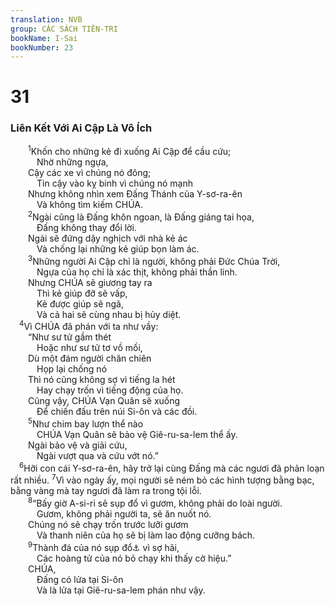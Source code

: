```yaml
---
translation: NVB
group: CÁC SÁCH TIÊN-TRI
bookName: I-Sai 
bookNumber: 23
---
```


<div class="title"><h1>31</h1><h3>Liên Kết Với Ai Cập Là Vô Ích </h3></div>
<span class="verse es_31_1">  <sup>1</sup>Khốn cho những kẻ đi xuống Ai Cập để cầu cứu; <br/>   Nhờ những ngựa, <br/>  Cậy các xe vì chúng nó đông; <br/>   Tin cậy vào kỵ binh vì chúng nó mạnh <br/>  Nhưng không nhìn xem Đấng Thánh của Y-sơ-ra-ên <br/>   Và không tìm kiếm CHÚA. <br/></span>
<span class="verse es_31_2">  <sup>2</sup>Ngài cũng là Đấng khôn ngoan, là Đấng giáng tai họa, <br/>   Đấng không thay đổi lời. <br/>  Ngài sẽ đứng dậy nghịch với nhà kẻ ác <br/>   Và chống lại những kẻ giúp bọn làm ác. <br/></span>
<span class="verse es_31_3">  <sup>3</sup>Những người Ai Cập chỉ là người, không phải Đức Chúa Trời, <br/>   Ngựa của họ chỉ là xác thịt, không phải thần linh. <br/>  Nhưng CHÚA sẽ giương tay ra <br/>   Thì kẻ giúp đỡ sẽ vấp, <br/>   Kẻ được giúp sẽ ngã, <br/>   Và cả hai sẽ cùng nhau bị hủy diệt. <br/></span>
<span class="verse es_31_4"> <sup>4</sup>Vì CHÚA đã phán với ta như vầy: <br/>  “Như sư tử gầm thét <br/>   Hoặc như sư tử tơ vồ mồi, <br/>  Dù một đám người chăn chiên <br/>   Họp lại chống nó <br/>  Thì nó cũng không sợ vì tiếng la hét <br/>   Hay chạy trốn vì tiếng động của họ. <br/>  Cũng vậy, CHÚA Vạn Quân sẽ xuống <br/>   Để chiến đấu trên núi Si-ôn và các đồi. <br/></span>
<span class="verse es_31_5">  <sup>5</sup>Như chim bay lượn thể nào <br/>   CHÚA Vạn Quân sẽ bảo vệ Giê-ru-sa-lem thể ấy. <br/>  Ngài bảo vệ và giải cứu, <br/>   Ngài vượt qua và cứu vớt nó.” <br/></span>
<span class="verse es_31_6"> <sup>6</sup>Hỡi con cái Y-sơ-ra-ên, hãy trở lại cùng Đấng mà các ngươi đã phản loạn rất nhiều. </span>
<span class="verse es_31_7"><sup>7</sup>Vì vào ngày ấy, mọi người sẽ ném bỏ các hình tượng bằng bạc, bằng vàng mà tay ngươi đã làm ra trong tội lỗi. <br/></span>
<span class="verse es_31_8">  <sup>8</sup>“Bấy giờ A-si-ri sẽ sụp đổ vì gươm, không phải do loài người. <br/>   Gươm, không phải người ta, sẽ ăn nuốt nó. <br/>  Chúng nó sẽ chạy trốn trước lưỡi gươm <br/>   Và thanh niên của họ sẽ bị làm lao động cưỡng bách. <br/></span>
<span class="verse es_31_9">  <sup>9</sup>Thành đá của nó sụp đổ<a data-toggle="tooltip" data-placement="bottom" title="Nt: Vầng đá của nó qua đi">⚓</a> vì sợ hãi, <br/>   Các hoàng tử của nó bỏ chạy khi thấy cờ hiệu.” <br/>  CHÚA, <br/>   Đấng có lửa tại Si-ôn <br/>   Và là lửa tại Giê-ru-sa-lem phán như vậy. <br/></span>
